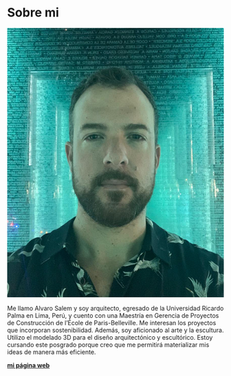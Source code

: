 # Sobre mi

![](../images/Alvaro2.jpg)

Me llamo Alvaro Salem y soy arquitecto, egresado de la Universidad Ricardo Palma en Lima, Perú, y cuento con una Maestría en Gerencia de Proyectos de Construcción de l’École de Paris-Belleville. Me interesan los proyectos que incorporan sostenibilidad. Además, soy aficionado al arte y la escultura. Utilizo el modelado 3D para el diseño arquitectónico y escultórico. Estoy cursando este posgrado porque creo que me permitirá materializar mis ideas de manera más eficiente.




 **[mi página web](https://cronostop.github.io/alvaro_salem/)**
